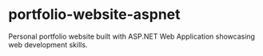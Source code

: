 # portfolio-website-aspnet
Personal portfolio website built with ASP.NET Web Application showcasing web development skills.
